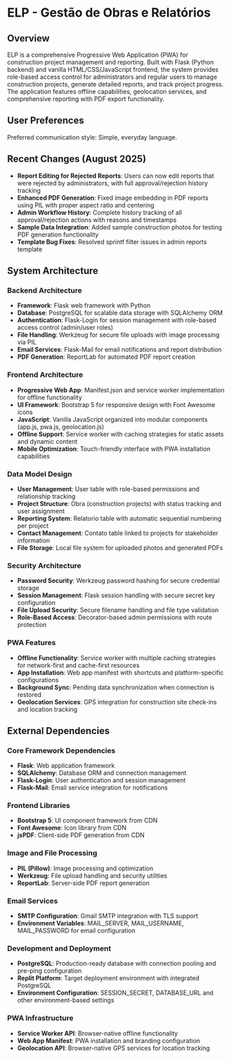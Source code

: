 # ELP - Gestão de Obras e Relatórios

## Overview

ELP is a comprehensive Progressive Web Application (PWA) for construction project management and reporting. Built with Flask (Python backend) and vanilla HTML/CSS/JavaScript frontend, the system provides role-based access control for administrators and regular users to manage construction projects, generate detailed reports, and track project progress. The application features offline capabilities, geolocation services, and comprehensive reporting with PDF export functionality.

## User Preferences

Preferred communication style: Simple, everyday language.

## Recent Changes (August 2025)

- **Report Editing for Rejected Reports**: Users can now edit reports that were rejected by administrators, with full approval/rejection history tracking
- **Enhanced PDF Generation**: Fixed image embedding in PDF reports using PIL with proper aspect ratio and centering
- **Admin Workflow History**: Complete history tracking of all approval/rejection actions with reasons and timestamps
- **Sample Data Integration**: Added sample construction photos for testing PDF generation functionality
- **Template Bug Fixes**: Resolved sprintf filter issues in admin reports template

## System Architecture

### Backend Architecture
- **Framework**: Flask web framework with Python
- **Database**: PostgreSQL for scalable data storage with SQLAlchemy ORM
- **Authentication**: Flask-Login for session management with role-based access control (admin/user roles)
- **File Handling**: Werkzeug for secure file uploads with image processing via PIL
- **Email Services**: Flask-Mail for email notifications and report distribution
- **PDF Generation**: ReportLab for automated PDF report creation

### Frontend Architecture
- **Progressive Web App**: Manifest.json and service worker implementation for offline functionality
- **UI Framework**: Bootstrap 5 for responsive design with Font Awesome icons
- **JavaScript**: Vanilla JavaScript organized into modular components (app.js, pwa.js, geolocation.js)
- **Offline Support**: Service worker with caching strategies for static assets and dynamic content
- **Mobile Optimization**: Touch-friendly interface with PWA installation capabilities

### Data Model Design
- **User Management**: User table with role-based permissions and relationship tracking
- **Project Structure**: Obra (construction projects) with status tracking and user assignment
- **Reporting System**: Relatorio table with automatic sequential numbering per project
- **Contact Management**: Contato table linked to projects for stakeholder information
- **File Storage**: Local file system for uploaded photos and generated PDFs

### Security Architecture
- **Password Security**: Werkzeug password hashing for secure credential storage
- **Session Management**: Flask session handling with secure secret key configuration
- **File Upload Security**: Secure filename handling and file type validation
- **Role-Based Access**: Decorator-based admin permissions with route protection

### PWA Features
- **Offline Functionality**: Service worker with multiple caching strategies for network-first and cache-first resources
- **App Installation**: Web app manifest with shortcuts and platform-specific configurations
- **Background Sync**: Pending data synchronization when connection is restored
- **Geolocation Services**: GPS integration for construction site check-ins and location tracking

## External Dependencies

### Core Framework Dependencies
- **Flask**: Web application framework
- **SQLAlchemy**: Database ORM and connection management
- **Flask-Login**: User authentication and session management
- **Flask-Mail**: Email service integration for notifications

### Frontend Libraries
- **Bootstrap 5**: UI component framework from CDN
- **Font Awesome**: Icon library from CDN
- **jsPDF**: Client-side PDF generation from CDN

### Image and File Processing
- **PIL (Pillow)**: Image processing and optimization
- **Werkzeug**: File upload handling and security utilities
- **ReportLab**: Server-side PDF report generation

### Email Services
- **SMTP Configuration**: Gmail SMTP integration with TLS support
- **Environment Variables**: MAIL_SERVER, MAIL_USERNAME, MAIL_PASSWORD for email configuration

### Development and Deployment
- **PostgreSQL**: Production-ready database with connection pooling and pre-ping configuration
- **Replit Platform**: Target deployment environment with integrated PostgreSQL
- **Environment Configuration**: SESSION_SECRET, DATABASE_URL and other environment-based settings

### PWA Infrastructure
- **Service Worker API**: Browser-native offline functionality
- **Web App Manifest**: PWA installation and branding configuration
- **Geolocation API**: Browser-native GPS services for location tracking